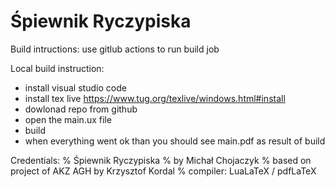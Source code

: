 # Śpiewnik Ryczypiska

Build intructions:
use gitlub actions to run build job 

Local build instruction:
- install visual studio code
- install tex live https://www.tug.org/texlive/windows.html#install
- dowlonad repo from github
- open the main.ux file
- build
- when everything went ok than you should see main.pdf as result of build



Credentials:
% Śpiewnik Ryczypiska
% by Michał Chojaczyk
% based on project of AKZ AGH by Krzysztof Kordal
% compiler: LuaLaTeX / pdfLaTeX
